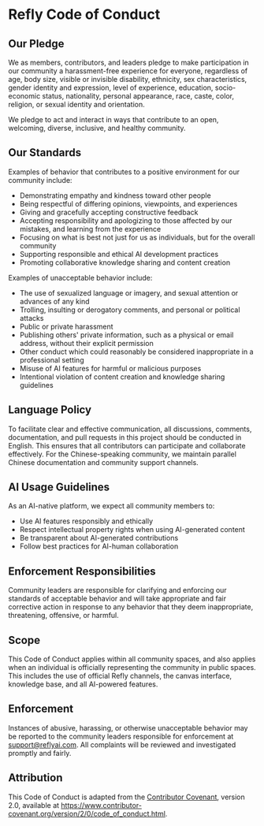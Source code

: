 # Refly Code of Conduct

## Our Pledge

We as members, contributors, and leaders pledge to make participation in our
community a harassment-free experience for everyone, regardless of age, body
size, visible or invisible disability, ethnicity, sex characteristics, gender
identity and expression, level of experience, education, socio-economic status,
nationality, personal appearance, race, caste, color, religion, or sexual identity
and orientation.

We pledge to act and interact in ways that contribute to an open, welcoming,
diverse, inclusive, and healthy community.

## Our Standards

Examples of behavior that contributes to a positive environment for our
community include:

- Demonstrating empathy and kindness toward other people
- Being respectful of differing opinions, viewpoints, and experiences
- Giving and gracefully accepting constructive feedback
- Accepting responsibility and apologizing to those affected by our mistakes,
  and learning from the experience
- Focusing on what is best not just for us as individuals, but for the
  overall community
- Supporting responsible and ethical AI development practices
- Promoting collaborative knowledge sharing and content creation

Examples of unacceptable behavior include:

- The use of sexualized language or imagery, and sexual attention or
  advances of any kind
- Trolling, insulting or derogatory comments, and personal or political attacks
- Public or private harassment
- Publishing others' private information, such as a physical or email
  address, without their explicit permission
- Other conduct which could reasonably be considered inappropriate in a
  professional setting
- Misuse of AI features for harmful or malicious purposes
- Intentional violation of content creation and knowledge sharing guidelines

## Language Policy

To facilitate clear and effective communication, all discussions, comments, documentation, and pull requests in this project should be conducted in English. This ensures that all contributors can participate and collaborate effectively. For the Chinese-speaking community, we maintain parallel Chinese documentation and community support channels.

## AI Usage Guidelines

As an AI-native platform, we expect all community members to:

- Use AI features responsibly and ethically
- Respect intellectual property rights when using AI-generated content
- Be transparent about AI-generated contributions
- Follow best practices for AI-human collaboration

## Enforcement Responsibilities

Community leaders are responsible for clarifying and enforcing our standards of
acceptable behavior and will take appropriate and fair corrective action in
response to any behavior that they deem inappropriate, threatening, offensive,
or harmful.

## Scope

This Code of Conduct applies within all community spaces, and also applies when
an individual is officially representing the community in public spaces.
This includes the use of official Refly channels, the canvas interface, knowledge base,
and all AI-powered features.

## Enforcement

Instances of abusive, harassing, or otherwise unacceptable behavior may be
reported to the community leaders responsible for enforcement at
[support@reflyai.com](mailto:support@reflyai.com).
All complaints will be reviewed and investigated promptly and fairly.

## Attribution

This Code of Conduct is adapted from the [Contributor Covenant][homepage],
version 2.0, available at
https://www.contributor-covenant.org/version/2/0/code_of_conduct.html.

[homepage]: https://www.contributor-covenant.org
